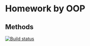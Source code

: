 # Homework by OOP
## Methods

[![Build status](https://ci.appveyor.com/api/projects/status/bqhyjt58tad6c15j?svg=true)](https://ci.appveyor.com/project/toha62/ajs-oop-methods)